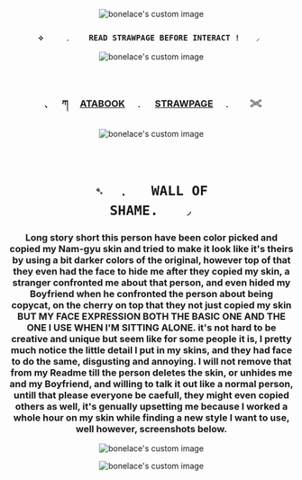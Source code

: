 <!-- level 1: simple bio and stats -->
<p align="center">
  <img src="https://media.discordapp.net/attachments/1333202020915613819/1393993406350622770/Untitled28_20250713182453.png?ex=68850307&is=6883b187&hm=37916662d75a33281f8a51a0f74a6342a2340e8f516c57460555765328249ab7&=&format=webp&quality=lossless&width=924&height=431" alt="bonelace's custom image"/>
</p>

<h3 align="center"><code color="purple">⟡ 　　﹒  　READ STRAWPAGE BEFORE INTERACT !　　◞ </code></h3>

<p align="center">
  <img src="https://64.media.tumblr.com/8685f40ee842ba691e23a15a37b415aa/d416f3218ce874db-ca/s1280x1920/4c9634cb453dcfc312617e45b566a80ac449e5c6.pnj" alt="bonelace's custom image"/>
</p>

　<h3 align="center">﹑　 ཀ 　[ATABOOK](https://vampstyx.atabook.org/)　﹒ 　[STRAWPAGE](https://gunss.straw.page)　﹒　　𓏵</h3>
<p align="center">

  <img src="https://64.media.tumblr.com/7a597d539652bd2e22d87b038752003e/d416f3218ce874db-ef/s640x960/982b864fc0ac3c4974836a5afbdbeb69c12b2829.gifv" alt="bonelace's custom image"/>
</p>

　<h1 align="center"><code color="purple">➴　﹒ 　WALL OF SHAME.　　◞</code></h1>

<h3 align="center">Long story short this person have been color picked and copied my Nam-gyu skin and tried to make it look like it's theirs by using a bit darker colors of the original, however top of that they even had the face to hide me after they copied my skin, a stranger confronted me about that person, and even hided my Boyfriend when he confronted the person about being copycat, on the cherry on top that they not just copied my skin BUT MY FACE EXPRESSION BOTH THE BASIC ONE AND THE ONE I USE WHEN I'M SITTING ALONE. it's not hard to be creative and unique but seem like for some people it is, I pretty much notice the little detail I put in my skins, and they had face to do the same, disgusting and annoying. I will not remove that from my Readme till the person deletes the skin, or unhides me and my Boyfriend, and willing to talk it out like a normal person, untill that please everyone be caefull, they might even copied others as well, it's genually upsetting me because I worked a whole hour on my skin while finding a new style I want to use, well however, screenshots below.</h3>

<p align="center">
  <img src="https://media.discordapp.net/attachments/1332853237430222938/1393617150400532500/image.png?ex=6884f61c&is=6883a49c&hm=745a27478fbbce20b5a695e049d1e6d0f392d827148b95eb6a78f257b4514b94&=&format=webp&quality=lossless" alt="bonelace's custom image"/>
</p>
<p align="center">
  <img src="https://media.discordapp.net/attachments/1332853237430222938/1393617208940429433/image.png?ex=6884f62a&is=6883a4aa&hm=31aa57cd4191303a6c659d2a8123481520992bc5782f6076f9f4c9cafcf53dd2&=&format=webp&quality=lossless" alt="bonelace's custom image"/> 
